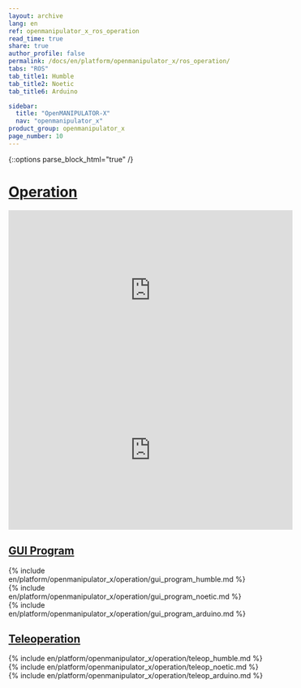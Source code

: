 ```yaml
---
layout: archive
lang: en
ref: openmanipulator_x_ros_operation
read_time: true
share: true
author_profile: false
permalink: /docs/en/platform/openmanipulator_x/ros_operation/
tabs: "ROS"
tab_title1: Humble
tab_title2: Noetic
tab_title6: Arduino

sidebar:
  title: "OpenMANIPULATOR-X"
  nav: "openmanipulator_x"
product_group: openmanipulator_x
page_number: 10
---
```


<style>body {counter-reset: h1 5 !important;}</style>

{::options parse_block_html="true" /}

# [Operation](#operation)

<section data-id="{{ page.tab_title1 }}" class="tab_contents">
<iframe width="560" height="315" src="https://www.youtube.com/embed/dctx7Y6zNKA" frameborder="0" allow="accelerometer; autoplay; encrypted-media; gyroscope; picture-in-picture" allowfullscreen></iframe>
</section>

<section data-id="{{ page.tab_title2 }}" class="tab_contents">
<iframe width="560" height="315" src="https://www.youtube.com/embed/dctx7Y6zNKA" frameborder="0" allow="accelerometer; autoplay; encrypted-media; gyroscope; picture-in-picture" allowfullscreen></iframe>
</section>

## [GUI Program](#gui-program)

<section data-id="{{ page.tab_title1 }}" class="tab_contents">
{% include en/platform/openmanipulator_x/operation/gui_program_humble.md %}
</section>

<section data-id="{{ page.tab_title2 }}" class="tab_contents">
{% include en/platform/openmanipulator_x/operation/gui_program_noetic.md %}
</section>

<section data-id="{{ page.tab_title6 }}" class="tab_contents">
{% include en/platform/openmanipulator_x/operation/gui_program_arduino.md %}
</section>

## [Teleoperation](#teleoperation)

<section data-id="{{ page.tab_title1 }}" class="tab_contents">
{% include en/platform/openmanipulator_x/operation/teleop_humble.md %}
</section>

<section data-id="{{ page.tab_title2 }}" class="tab_contents">
{% include en/platform/openmanipulator_x/operation/teleop_noetic.md %}
</section>

<section data-id="{{ page.tab_title6 }}" class="tab_contents">
{% include en/platform/openmanipulator_x/operation/teleop_arduino.md %}
</section>
